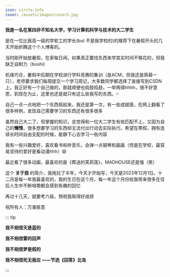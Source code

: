 ```yaml
---
icon: circle-info
cover: /assets/images/cover3.jpg
---
```


**我是一名在某四非不知名大学，学习计算机科学与技术的大二学生**

是在一位比我高一级的学软工的学长(but 不是我学校的)的推荐下在暑假开头的几天开始折腾这个个人博客的。

当时刚开始放暑假，在家每日闲，如果真正要找东西来学其实时间不够花的，但我缺乏自制力（bushi)

机缘巧合，暑假中后期在学校进行学科竞赛的集训（是ACM，但我还是蒟蒻一只），老师要求我们每周提交一个学习周记，大多数同学都选择了直接写到CSDN上。我正好有一个自己做的，那就顺便也捣鼓捣鼓，一举两得hhhh，很不好意思，到现在为止，这里也还是就只有这么些我写的东西。💦

自己一点一点地把一个东西搭起来，我还是第一次，有一些成就感，在网上翻看了很多样例，发现自己需要学习的东西还有很多很多

虽然自己大二了，但掌握的知识，总觉得和一位大二学生有些匹配不上，又因为自己的**懒惰**，很多想要学习的东西却无法付出行动去实际执行。希望在寒假，拥有连续长时间自由支配的时候，能静下心去学习一些内容

我有一些兴趣爱好，喜欢看书和听音乐，会弹一点钢琴和画画（但是在学校，最容易坚持的爱好是看动漫hhh）😄

最近看了很多动画，最喜欢的是《葬送的芙莉莲》，MADHOUSE还是强（笑）

这个 **关于我** 的简介，我拖拉了半年，今天才开始写，今天是2023年12月1日。十二月是每一年我最喜欢的，我的生日在这个月，每一年这个月份给我带来很多在往后人生中不断咀嚼都会感到有趣的回忆

再过十几天，就要考六级，预祝我取得好成绩

祝所有人：万事胜意

::: tip

**我不相信天是蓝的**

**我不相信雷的回声**

**我不相信梦是假的**

**我不相信死无报应    ——节选《回答》北岛**

:::
